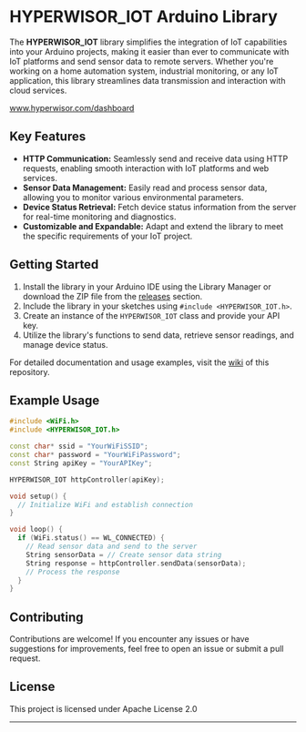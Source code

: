 # HYPERWISOR_IOT Arduino Library

The **HYPERWISOR_IOT** library simplifies the integration of IoT capabilities into your Arduino projects, making it easier than ever to communicate with IoT platforms and send sensor data to remote servers. Whether you're working on a home automation system, industrial monitoring, or any IoT application, this library streamlines data transmission and interaction with cloud services.

www.hyperwisor.com/dashboard

## Key Features

- **HTTP Communication:** Seamlessly send and receive data using HTTP requests, enabling smooth interaction with IoT platforms and web services.
- **Sensor Data Management:** Easily read and process sensor data, allowing you to monitor various environmental parameters.
- **Device Status Retrieval:** Fetch device status information from the server for real-time monitoring and diagnostics.
- **Customizable and Expandable:** Adapt and extend the library to meet the specific requirements of your IoT project.

## Getting Started

1. Install the library in your Arduino IDE using the Library Manager or download the ZIP file from the [releases](link-to-releases) section.
2. Include the library in your sketches using `#include <HYPERWISOR_IOT.h>`.
3. Create an instance of the `HYPERWISOR_IOT` class and provide your API key.
4. Utilize the library's functions to send data, retrieve sensor readings, and manage device status.

For detailed documentation and usage examples, visit the [wiki](link-to-wiki) of this repository.

## Example Usage

```cpp
#include <WiFi.h>
#include <HYPERWISOR_IOT.h>

const char* ssid = "YourWiFiSSID";
const char* password = "YourWiFiPassword";
const String apiKey = "YourAPIKey";

HYPERWISOR_IOT httpController(apiKey);

void setup() {
  // Initialize WiFi and establish connection
}

void loop() {
  if (WiFi.status() == WL_CONNECTED) {
    // Read sensor data and send to the server
    String sensorData = // Create sensor data string
    String response = httpController.sendData(sensorData);
    // Process the response
  }
}
```

## Contributing

Contributions are welcome! If you encounter any issues or have suggestions for improvements, feel free to open an issue or submit a pull request.

## License 

This project is licensed under Apache License 2.0

---


